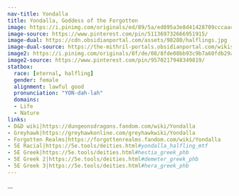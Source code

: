 ```yaml
---
nav-title: Yondalla
title: Yondalla, Goddess of the Forgotten
image: https://i.pinimg.com/originals/ed/89/5a/ed895a3e8d41428709cccaac388c5a09.jpg
image-source: https://www.pinterest.com/pin/511369732666951915/
image-dual: https://cdn.obsidianportal.com/assets/98280/halflings.jpg
image-dual-source: https://the-mithril-portals.obsidianportal.com/wikis/main-page
image2: https://i.pinimg.com/originals/8f/de/08/8fde08bb93c9b7a60fdb29a0fa20e88d.png
image2-source: https://www.pinterest.com/pin/9570217948349819/
statbox:
  race: [eternal, halfling]
  gender: female
  alignment: lawful good
  pronunciation: "YON-dah-lah"
  domains:
  - Life
  - Nature
links:
- D&D wiki|https://dungeonsdragons.fandom.com/wiki/Yondalla
- Greyhawk|https://greyhawkonline.com/greyhawkwiki/Yondalla
- Forgotten Realms|https://forgottenrealms.fandom.com/wiki/Yondalla
- 5E Racial|https://5e.tools/deities.html#yondalla_halfling_mtf
- 5E Greek|https://5e.tools/deities.html#hestia_greek_phb
- 5E Greek 2|https://5e.tools/deities.html#demeter_greek_phb
- 5E Greek 3|https://5e.tools/deities.html#hera_greek_phb
---
```


...
